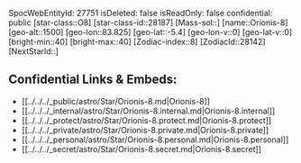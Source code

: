 ﻿---
location: [-5.4,83.825,1500]
type: Station
tags:
- astro/Star

---
SpocWebEntityId: 27751
isDeleted: false
isReadOnly: false
confidential: public
[star-class::O8]
[star-class-id::28187]
[Mass-sol::]
[name::Orionis-8]
[geo-alt::1500]
[geo-lon::83.825]
[geo-lat::-5.4]
[geo-lon-v::0]
[geo-lat-v::0]
[bright-min::40]
[bright-max::40]
[Zodiac-index::8]
[ZodiacId::28142]
[NextStarId::]



## Confidential Links & Embeds: 
- [[../../../_public/astro/Star/Orionis-8.md|Orionis-8]] 
- [[../../../_internal/astro/Star/Orionis-8.internal.md|Orionis-8.internal]] 
- [[../../../_protect/astro/Star/Orionis-8.protect.md|Orionis-8.protect]] 
- [[../../../_private/astro/Star/Orionis-8.private.md|Orionis-8.private]] 
- [[../../../_personal/astro/Star/Orionis-8.personal.md|Orionis-8.personal]] 
- [[../../../_secret/astro/Star/Orionis-8.secret.md|Orionis-8.secret]] 

